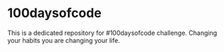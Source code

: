 # 100daysofcode
This is a dedicated repository for #100daysofcode challenge.
Changing your habits you are changing your life.
